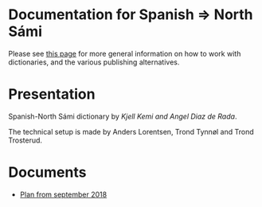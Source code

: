 # Documentation for Spanish ⇒ North Sámi

Please see [this page](https://giellalt.github.io/dicts/dicts.html) for more general information on how to work with dictionaries, and the various publishing alternatives.


# Presentation

Spanish-North Sámi dictionary by *Kjell Kemi and Angel Diaz de Rada*.

The technical setup is made by Anders Lorentsen,  Trond Tynnøl and Trond Trosterud.

# Documents

- [Plan from september 2018](SpanishNortSaami.md)